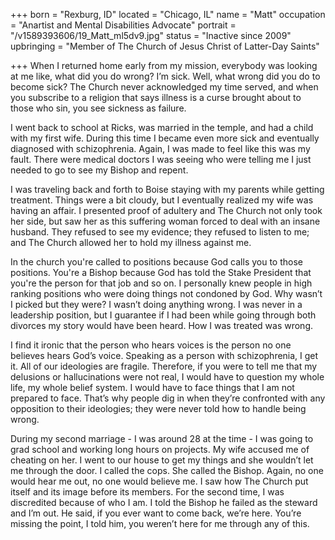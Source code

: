 +++
born = "Rexburg, ID"
located = "Chicago, IL"
name = "Matt"
occupation = "Anartist and Mental Disabilities Advocate"
portrait = "/v1589393606/19_Matt_ml5dv9.jpg"
status = "Inactive since 2009"
upbringing = "Member of The Church of Jesus Christ of Latter-Day Saints"

+++
When I returned home early from my mission, everybody was looking at me like, what did you do wrong? I’m sick. Well, what wrong did you do to become sick? The Church never acknowledged my time served, and when you subscribe to a religion that says illness is a curse brought about to those who sin, you see sickness as failure.

I went back to school at Ricks, was married in the temple, and had a child with my first wife. During this time I became even more sick and eventually diagnosed with schizophrenia. Again, I was made to feel like this was my fault. There were medical doctors I was seeing who were telling me I just needed to go to see my Bishop and repent.

I was traveling back and forth to Boise staying with my parents while getting treatment. Things were a bit cloudy, but I eventually realized my wife was having an affair. I presented proof of adultery and The Church not only took her side, but saw her as this suffering woman forced to deal with an insane husband. They refused to see my evidence; they refused to listen to me; and The Church allowed her to hold my illness against me.

In the church you're called to positions because God calls you to those positions. You're a Bishop because God has told the Stake President that you're the person for that job and so on. I personally knew people in high ranking positions who were doing things not condoned by God. Why wasn’t I picked but they were? I wasn’t doing anything wrong. I was never in a leadership position, but I guarantee if I had been while going through both divorces my story would have been heard. How I was treated was wrong.

I find it ironic that the person who hears voices is the person no one believes hears God’s voice. Speaking as a person with schizophrenia, I get it. All of our ideologies are fragile. Therefore, if you were to tell me that my delusions or hallucinations were not real, I would have to question my whole life, my whole belief system. I would have to face things that I am not prepared to face. That’s why people dig in when they’re confronted with any opposition to their ideologies; they were never told how to handle being wrong.

During my second marriage - I was around 28 at the time - I was going to grad school and working long hours on projects. My wife accused me of cheating on her. I went to our house to get my things and she wouldn’t let me through the door. I called the cops. She called the Bishop. Again, no one would hear me out, no one would believe me. I saw how The Church put itself and its image before its members. For the second time, I was discredited because of who I am. I told the Bishop he failed as the steward and I’m out. He said, if you ever want to come back, we’re here. You’re missing the point, I told him, you weren’t here for me through any of this.